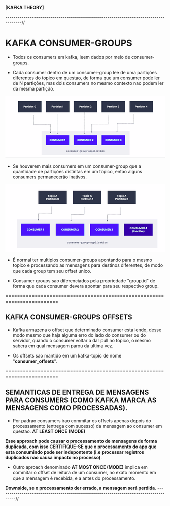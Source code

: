 **[KAFKA THEORY]**

--------------------------------------------------------------------------------------//

# KAFKA CONSUMER-GROUPS

* Todos os consumers em kafka, leem dados por meio de consumer-groups.

* Cada consumer dentro de um consumer-group lee de uma partições diferentes do topico em questao, de forma que um consumer pode ler de N partições, mas dois consumers no mesmo contexto nao podem ler da mesma partição.

![kafka_consumer_groups](../images/kafka_consumer_groups.png)

* Se houverem mais consumers em um consumer-group que a quantidade de partições distintas em um topico, entao alguns consumers permanecerão inativos.

![inactive_consumer](../images/kafka_consumer_groups_inactive.png)

* É normal ter multiplos consumer-groups apontando para o mesmo topico e processando as mensagens para destinos diferentes, de modo que cada group tem seu offset unico.

* Consumer groups sao diferenciados pela propriedade "group.id" de forma que cada consumer devera apontar para seu respectivo group.

========================================================================

## KAFKA CONSUMER-GROUPS OFFSETS

* Kafka armazena o offset que determinado consumer esta lendo, desse modo mesmo que haja alguma erro do lado do consumer ou do servidor, quando o consumer voltar a dar pull no topico, o mesmo sabera em qual mensagem parou da ultima vez.

* Os offsets sao mantido em um kafka-topic de nome "__consumer_offsets__".

========================================================================

## SEMANTICAS DE ENTREGA DE MENSAGENS PARA CONSUMERS (COMO KAFKA MARCA AS MENSAGENS COMO PROCESSADAS).

* Por padrao consumers irao commitar os offsets apenas depois do processamento (entrega com sucesso) da mensagem ao consumer em questao. **AT LEAST ONCE (MODE)**

 **Esse approach pode causar o processamento de mensagens de forma duplicada, com isso CERTIFIQUE-SE que o processamento do app que esta consumindo pode ser indepontente (i.e processar registros duplicados nao causa impacto no processo)**.


* Outro aproach denominado **AT MOST ONCE (MODE)** implica em commitar o offset de leitura de um consumer, no exato momento em que a mensagem é recebida, e a antes do processamento.

 **Downside, se o processamento der errado, a mensagem será perdida**.
--------------------------------------------------------------------------------------//